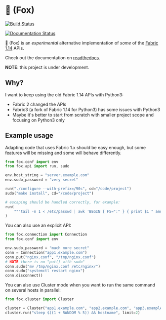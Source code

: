 # 🦊 (Fox)

[![Build Status](https://travis-ci.org/piger/fox.svg?branch=master)](https://travis-ci.org/piger/fox)

[![Documentation Status](https://readthedocs.org/projects/fox-py/badge/?version=latest)](https://fox-py.readthedocs.io/en/latest/?badge=latest)

🦊 (Fox) is an _experimental_ alternative implementation of _some_ of the
[Fabric 1.14](http://docs.fabfile.org/en/1.14/) APIs.

Check out the documentation on [readthedocs](https://fox-py.readthedocs.io/en/latest/index.html).

**NOTE**: this project is under development.

## Why?

I want to keep using the old Fabric 1.14 APIs with Python3:

- Fabric 2 changed the APIs
- Fabric3 (a fork of Fabric 1.14 for Python3) has some issues with Python3
- Maybe it's better to start from scratch with smaller project scope and focusing on Python3 only

## Example usage

Adapting code that uses Fabric 1.x should be easy enough, but some features will be missing and some
will behave differently.

``` python
from fox.conf import env
from fox.api import run, sudo

env.host_string = "server.example.com"
env.sudo_password = "very secret"

run("./configure --with-prefix=/90s", cd="/code/project")
sudo("make install", cd="/code/project")

# escaping should be handled correctly, for example:
run(
    """tail -n 1 < /etc/passwd | awk 'BEGIN { FS=":" } { print $1 " and " $3 }'"""
)
```

You can also use an explicit API:

``` python
from fox.connection import Connection
from fox.conf import env

env.sudo_password = "much more secret"
conn = Connection("app1.example.com")
conn.put("nginx.conf", "/tmp/nginx.conf")
# NOTE there is no "put() with sudo"
conn.sudo("mv /tmp/nginx.conf /etc/nginx/")
conn.sudo("systemctl restart nginx")
conn.disconnect()
```

You can also use Cluster mode when you want to run the same command on several hosts in parallel:

``` python
from fox.cluster import Cluster

cluster = Cluster("app1.example.com", "app2.example.com", "app3.example.com")
cluster.run("sleep $((1 + RANDOM % 5)) && hostname", limit=2)
```
